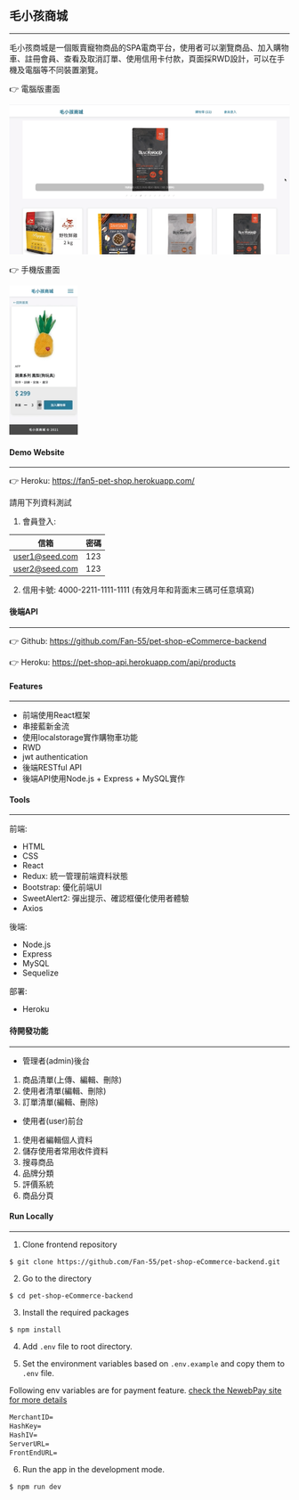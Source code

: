 ## 毛小孩商城
---
毛小孩商城是一個販賣寵物商品的SPA電商平台，使用者可以瀏覽商品、加入購物車、註冊會員、查看及取消訂單、使用信用卡付款，頁面採RWD設計，可以在手機及電腦等不同裝置瀏覽。

👉 電腦版畫面

![](/screenshots/v2-pc.gif)

👉 手機版畫面

![](/screenshots/v3-m.gif)

#### Demo Website
---
👉 Heroku: https://fan5-pet-shop.herokuapp.com/

請用下列資料測試
1. 會員登入:

| 信箱 | 密碼 |
| ------ | ------ |
| user1@seed.com | 123|
| user2@seed.com | 123|

2. 信用卡號: 4000-2211-1111-1111 (有效月年和背面末三碼可任意填寫)

#### 後端API
---
👉 Github: https://github.com/Fan-55/pet-shop-eCommerce-backend

👉 Heroku: https://pet-shop-api.herokuapp.com/api/products
#### Features
---
- 前端使用React框架
- 串接藍新金流
- 使用localstorage實作購物車功能
- RWD
- jwt authentication
- 後端RESTful API
- 後端API使用Node.js + Express + MySQL實作

#### Tools
---
 前端: 
- HTML
- CSS
- React
- Redux: 統一管理前端資料狀態
- Bootstrap: 優化前端UI
- SweetAlert2: 彈出提示、確認框優化使用者體驗
- Axios

後端:
- Node.js
- Express
- MySQL
- Sequelize

部署:
- Heroku

#### 待開發功能
---
- 管理者(admin)後台  
1. 商品清單(上傳、編輯、刪除)
2. 使用者清單(編輯、刪除)
3. 訂單清單(編輯、刪除)

- 使用者(user)前台
1. 使用者編輯個人資料
2. 儲存使用者常用收件資料
3. 搜尋商品
4. 品牌分類
5. 評價系統
6. 商品分頁

#### Run Locally
---
1. Clone frontend repository
```
$ git clone https://github.com/Fan-55/pet-shop-eCommerce-backend.git
```
2. Go to the directory 
```
$ cd pet-shop-eCommerce-backend
```
3. Install the required packages 
```
$ npm install
```
4. Add `.env` file to root directory. 

5. Set the environment variables based on `.env.example` and copy them to `.env` file.

Following env variables are for payment feature. [check the NewebPay site for more details](https://www.newebpay.com/)
```
MerchantID=
HashKey=
HashIV=
ServerURL=
FrontEndURL=
```
6. Run the app in the development mode. 
```
$ npm run dev
```